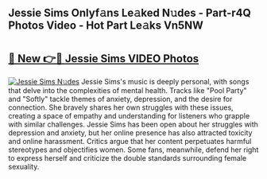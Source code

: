 ## Jessie Sims Onlyf𝚊ns Le𝚊ked N𝚞des - Part-r4Q Photos Video - Hot Part Le𝚊ks Vn5NW

# <h2><a href="http://ab74238.deff.icu/?id=Jessie+Sims">🔗 New 👉🔴 Jessie Sims VIDEO Photos</a></h2>

[![Jessie Sims N𝚞des](https://i.imgur.com/rIISA9y.gif)](http://ab74238.deff.icu/?id=Jessie+Sims)
Jessie Sims's music is deeply personal, with songs that delve into the complexities of mental health. Tracks like "Pool Party" and "Softly" tackle themes of anxiety, depression, and the desire for connection. She bravely shares her own struggles with these issues, creating a space of empathy and understanding for listeners who grapple with similar challenges. Jessie Sims has been open about her struggles with depression and anxiety, but her online presence has also attracted toxicity and online harassment. Critics argue that her content perpetuates harmful stereotypes and objectifies women. Some fans, meanwhile, defend her right to express herself and criticize the double standards surrounding female sexuality.
